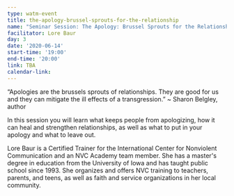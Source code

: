 ```yaml
---
type: watm-event
title: the-apology-brussel-sprouts-for-the-relationship
name: "Seminar Session: The Apology: Brussel Sprouts for the Relationship"
facilitator: Lore Baur
day: 3
date: '2020-06-14'
start-time: '19:00'
end-time: '20:00'
link: TBA
calendar-link:
---
```


“Apologies are the brussels sprouts of relationships. They are good for us and they can mitigate the ill effects of a transgression.” ~ Sharon Belgley, author

In this session you will learn what keeps people from apologizing, how it can heal and strengthen relationships, as well as what to put in your apology and what to leave out.

Lore Baur is a Certified Trainer for the International Center for Nonviolent Communication and an NVC Academy team member. She has a master's degree in education from the University of Iowa and has taught public school since 1993. She organizes and offers NVC training to teachers, parents, and teens, as well as faith and service organizations in her local community.
